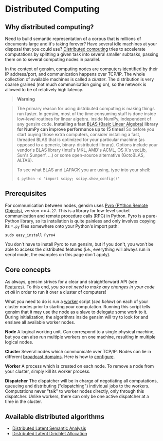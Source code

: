 Distributed Computing
=====================

Why distributed computing?
--------------------------

Need to build semantic representation of a corpus that is millions of documents large and it's taking forever? Have several idle machines at your disposal that you could use? [Distributed computing][1] tries to accelerate computations by splitting a given task into several smaller subtasks, passing them on to several computing nodes in parallel.

In the context of gensim, computing nodes are computers identified by their IP address/port, and communication happens over TCP/IP. The whole collection of available machines is called a *cluster*. The distribution is very coarse grained (not much communication going on), so the network is allowed to be of relatively high latency.

> **Warning**

> The primary reason for using distributed computing is making things run faster. In gensim, most of the time consuming stuff is done inside low-level routines for linear algebra, inside NumPy, independent of any gensim code. **Installing a fast** [BLAS (Basic Linear Algebra)][2] **library for NumPy can improve performance up to 15 times!** So before you start buying those extra computers, consider installing a fast, threaded BLAS that is optimized for your particular machine (as opposed to a generic, binary-distributed library). Options include your vendor's BLAS library (Intel's MKL, AMD's ACML, OS X's vecLib, Sun's Sunperf, ...) or some open-source alternative (GotoBLAS, ALTAS).
>
> To see what BLAS and LAPACK you are using, type into your shell:
>
>     $ python -c 'import scipy; scipy.show_config()'

Prerequisites
-------------

For communication between nodes, gensim uses [Pyro (PYthon Remote Objects)][3], version &gt;= `4.27`. This is a library for low-level socket communication and remote procedure calls (RPC) in Python. Pyro is a pure-Python library, so its installation is quite painless and only involves copying its `*.py` files somewhere onto your Python's import path:

    sudo easy_install Pyro4

You don't have to install Pyro to run gensim, but if you don't, you won't be able to access the distributed features (i.e., everything will always run in serial mode, the examples on this page don't apply).

Core concepts
-------------

As always, gensim strives for a clear and straightforward API (see [Features][4]). To this end, *you do not need to make any changes in your code at all* in order to run it over a cluster of computers!

What you need to do is run a [worker][5] script (*see below*) on each of your cluster nodes prior to starting your computation. Running this script tells gensim that it may use the node as a slave to delegate some work to it. During initialization, the algorithms inside gensim will try to look for and enslave all available worker nodes.

**Node**
A logical working unit. Can correspond to a single physical machine, but you can also run multiple workers on one machine, resulting in multiple logical nodes.

**Cluster**
Several nodes which communicate over TCP/IP. Nodes can lie in different [broadcast domains][6]. Here is how to [configure](https://github.com/RaRe-Technologies/gensim/pull/782).

**Worker**
A process which is created on each node. To remove a node from your cluster, simply kill its worker process.

**Dispatcher**
The dispatcher will be in charge of negotiating all computations, queueing and distributing ("dispatching") individual jobs to the workers. Computations never "talk" to worker nodes directly, only through this dispatcher. Unlike workers, there can only be one active dispatcher at a time in the cluster.

Available distributed algorithms
---------------------------------
* [Distributed Latent Semantic Analysis][7]
* [Distributed Latent Dirichlet Allocation][8]


[1]: http://en.wikipedia.org/wiki/Distributed_computing
[2]: http://en.wikipedia.org/wiki/Basic_Linear_Algebra_Subprograms
[3]: http://pypi.python.org/pypi/Pyro4
[4]: http://radimrehurek.com/gensim/intro.html#design
[5]: http://radimrehurek.com/gensim/distributed.html#term-worker
[6]: http://en.wikipedia.org/wiki/Broadcast_domain
[7]: http://radimrehurek.com/gensim/dist_lsi.html
[8]: http://radimrehurek.com/gensim/dist_lda.html
